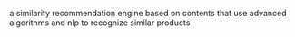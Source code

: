 a similarity recommendation engine based on contents that use advanced algorithms and nlp to recognize similar products